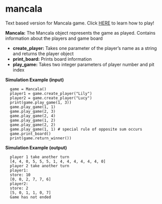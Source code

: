 # mancala
Text based version for Mancala game. Click [HERE](https://www.scholastic.com/content/dam/teachers/blogs/alycia-zimmerman/migrated-files/mancala_rules.pdf) to learn how to play!

**Mancala:** The Mancala object represents the game as played. Contains information about the players and game board
- **create_player:** Takes one parameter of the player’s name as a string and returns the player object
- **print_board:** Prints board information
- **play_game:** Takes two integer parameters of player number and pit index

**Simulation Example (input)**

      game = Mancala()
      player1 = game.create_player("Lily")
      player2 = game.create_player("Lucy")
      print(game.play_game(1, 3))
      game.play_game(1, 1)
      game.play_game(2, 3)
      game.play_game(2, 4)
      game.play_game(1, 2)
      game.play_game(2, 2)
      game.play_game(1, 1) # special rule of opposite sum occurs
      game.print_board()
      print(game.return_winner())

**Simulation Example (output)**

      player 1 take another turn
      [4, 4, 0, 5, 5, 5, 1, 4, 4, 4, 4, 4, 4, 0]
      player 2 take another turn
      player1:
      store: 10
      [0, 0, 2, 7, 7, 6]
      player2:
      store: 2
      [5, 0, 1, 1, 0, 7]
      Game has not ended
